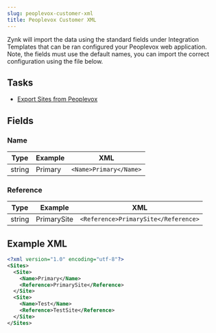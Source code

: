 ```yaml
---
slug: peoplevox-customer-xml
title: Peoplevox Customer XML
---
```


Zynk will import the data using the standard fields under Integration Templates that can be ran configured your Peoplevox web application.  Note, the fields must use the default names, you can import the correct configuration using the file below.

## Tasks

 * [Export Sites from Peoplevox](export-sites-from-peoplevox)

## Fields
### Name  

| Type | Example | XML |
| --- | --- | --- |
| string | Primary | `<Name>Primary</Name>` |

### Reference  

| Type | Example | XML |
| --- | --- | --- |
| string | PrimarySite | `<Reference>PrimarySite</Reference>` |

## Example XML

```xml
<?xml version="1.0" encoding="utf-8"?>
<Sites>
  <Site>
    <Name>Primary</Name>
    <Reference>PrimarySite</Reference>
  </Site>
  <Site>
    <Name>Test</Name>
    <Reference>TestSite</Reference>
  </Site>
</Sites>
```